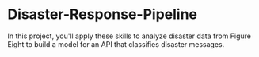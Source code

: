 # Disaster-Response-Pipeline
In this project, you'll apply these skills to analyze disaster data from Figure Eight to build a model for an API that classifies disaster messages.
